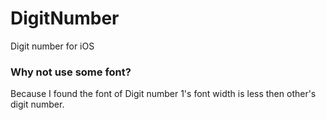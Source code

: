 # DigitNumber
Digit number for iOS

### Why not use some font?
Because I found the font of Digit number 1's font width is less then other's digit number.
